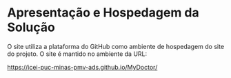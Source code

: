 # Apresentação e Hospedagem da Solução

O site utiliza a plataforma do GitHub como ambiente de hospedagem do site do projeto. O site é mantido no ambiente da URL:
 
https://icei-puc-minas-pmv-ads.github.io/MyDoctor/
